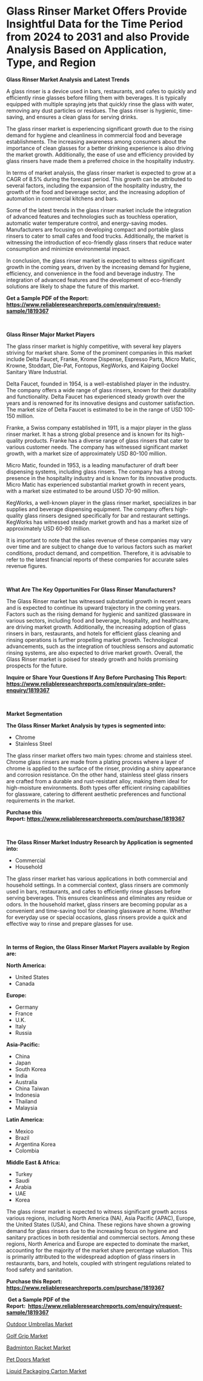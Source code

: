<p><h1>Glass Rinser Market Offers Provide Insightful Data for the Time Period from 2024 to 2031 and also Provide Analysis Based on Application, Type, and Region</h1></p><p><strong>Glass Rinser Market Analysis and Latest Trends</strong></p>
<p><p>A glass rinser is a device used in bars, restaurants, and cafes to quickly and efficiently rinse glasses before filling them with beverages. It is typically equipped with multiple spraying jets that quickly rinse the glass with water, removing any dust particles or residues. The glass rinser is hygienic, time-saving, and ensures a clean glass for serving drinks.</p><p>The glass rinser market is experiencing significant growth due to the rising demand for hygiene and cleanliness in commercial food and beverage establishments. The increasing awareness among consumers about the importance of clean glasses for a better drinking experience is also driving the market growth. Additionally, the ease of use and efficiency provided by glass rinsers have made them a preferred choice in the hospitality industry.</p><p>In terms of market analysis, the glass rinser market is expected to grow at a CAGR of 8.5% during the forecast period. This growth can be attributed to several factors, including the expansion of the hospitality industry, the growth of the food and beverage sector, and the increasing adoption of automation in commercial kitchens and bars.</p><p>Some of the latest trends in the glass rinser market include the integration of advanced features and technologies such as touchless operation, automatic water temperature control, and energy-saving modes. Manufacturers are focusing on developing compact and portable glass rinsers to cater to small cafes and food trucks. Additionally, the market is witnessing the introduction of eco-friendly glass rinsers that reduce water consumption and minimize environmental impact.</p><p>In conclusion, the glass rinser market is expected to witness significant growth in the coming years, driven by the increasing demand for hygiene, efficiency, and convenience in the food and beverage industry. The integration of advanced features and the development of eco-friendly solutions are likely to shape the future of this market.</p></p>
<p><strong>Get a Sample PDF of the Report:&nbsp; <a href="https://www.reliableresearchreports.com/enquiry/request-sample/1819367">https://www.reliableresearchreports.com/enquiry/request-sample/1819367</a></strong></p>
<p>&nbsp;</p>
<p><strong>Glass Rinser Major Market Players</strong></p>
<p><p>The glass rinser market is highly competitive, with several key players striving for market share. Some of the prominent companies in this market include Delta Faucet, Franke, Krome Dispense, Espresso Parts, Micro Matic, Krowne, Stoddart, Die-Pat, Fontopus, KegWorks, and Kaiping Gockel Sanitary Ware Industrial.</p><p>Delta Faucet, founded in 1954, is a well-established player in the industry. The company offers a wide range of glass rinsers, known for their durability and functionality. Delta Faucet has experienced steady growth over the years and is renowned for its innovative designs and customer satisfaction. The market size of Delta Faucet is estimated to be in the range of USD 100-150 million.</p><p>Franke, a Swiss company established in 1911, is a major player in the glass rinser market. It has a strong global presence and is known for its high-quality products. Franke has a diverse range of glass rinsers that cater to various customer needs. The company has witnessed significant market growth, with a market size of approximately USD 80-100 million.</p><p>Micro Matic, founded in 1953, is a leading manufacturer of draft beer dispensing systems, including glass rinsers. The company has a strong presence in the hospitality industry and is known for its innovative products. Micro Matic has experienced substantial market growth in recent years, with a market size estimated to be around USD 70-90 million.</p><p>KegWorks, a well-known player in the glass rinser market, specializes in bar supplies and beverage dispensing equipment. The company offers high-quality glass rinsers designed specifically for bar and restaurant settings. KegWorks has witnessed steady market growth and has a market size of approximately USD 60-80 million.</p><p>It is important to note that the sales revenue of these companies may vary over time and are subject to change due to various factors such as market conditions, product demand, and competition. Therefore, it is advisable to refer to the latest financial reports of these companies for accurate sales revenue figures.</p></p>
<p>&nbsp;</p>
<p><strong>What Are The Key Opportunities For Glass Rinser Manufacturers?</strong></p>
<p><p>The Glass Rinser market has witnessed substantial growth in recent years and is expected to continue its upward trajectory in the coming years. Factors such as the rising demand for hygienic and sanitized glassware in various sectors, including food and beverage, hospitality, and healthcare, are driving market growth. Additionally, the increasing adoption of glass rinsers in bars, restaurants, and hotels for efficient glass cleaning and rinsing operations is further propelling market growth. Technological advancements, such as the integration of touchless sensors and automatic rinsing systems, are also expected to drive market growth. Overall, the Glass Rinser market is poised for steady growth and holds promising prospects for the future.</p></p>
<p><strong>Inquire or Share Your Questions If Any Before Purchasing This Report: <a href="https://www.reliableresearchreports.com/enquiry/pre-order-enquiry/1819367">https://www.reliableresearchreports.com/enquiry/pre-order-enquiry/1819367</a></strong></p>
<p>&nbsp;</p>
<p><strong>Market Segmentation</strong></p>
<p><strong>The Glass Rinser Market Analysis by types is segmented into:</strong></p>
<p><ul><li>Chrome</li><li>Stainless Steel</li></ul></p>
<p><p>The glass rinser market offers two main types: chrome and stainless steel. Chrome glass rinsers are made from a plating process where a layer of chrome is applied to the surface of the rinser, providing a shiny appearance and corrosion resistance. On the other hand, stainless steel glass rinsers are crafted from a durable and rust-resistant alloy, making them ideal for high-moisture environments. Both types offer efficient rinsing capabilities for glassware, catering to different aesthetic preferences and functional requirements in the market.</p></p>
<p><strong>Purchase this Report:&nbsp;<a href="https://www.reliableresearchreports.com/purchase/1819367">https://www.reliableresearchreports.com/purchase/1819367</a></strong></p>
<p>&nbsp;</p>
<p><strong>The Glass Rinser Market Industry Research by Application is segmented into:</strong></p>
<p><ul><li>Commercial</li><li>Household</li></ul></p>
<p><p>The glass rinser market has various applications in both commercial and household settings. In a commercial context, glass rinsers are commonly used in bars, restaurants, and cafes to efficiently rinse glasses before serving beverages. This ensures cleanliness and eliminates any residue or odors. In the household market, glass rinsers are becoming popular as a convenient and time-saving tool for cleaning glassware at home. Whether for everyday use or special occasions, glass rinsers provide a quick and effective way to rinse and prepare glasses for use.</p></p>
<p>&nbsp;</p>
<p><strong>In terms of Region, the Glass Rinser Market Players available by Region are:</strong></p>
<p>
    <p> <strong> North America: </strong>
        <ul>
            <li>United States</li>
            <li>Canada</li>
        </ul>
        </p> 
    <p> <strong> Europe: </strong>
        <ul>
            <li>Germany</li>
            <li>France</li>
            <li>U.K.</li>
            <li>Italy</li>
            <li>Russia</li>
        </ul>
        </p> 
    <p> <strong> Asia-Pacific: </strong>
        <ul>
            <li>China</li>
            <li>Japan</li>
            <li>South Korea</li>
            <li>India</li>
            <li>Australia</li>
            <li>China Taiwan</li>
            <li>Indonesia</li>
            <li>Thailand</li>
            <li>Malaysia</li>
        </ul>
        </p> 
    <p> <strong> Latin America: </strong>
        <ul>
            <li>Mexico</li>
            <li>Brazil</li>
            <li>Argentina Korea</li>
            <li>Colombia</li>
        </ul>
        </p> 
    <p> <strong> Middle East & Africa: </strong>
        <ul>
            <li>Turkey</li>
            <li>Saudi</li>
            <li>Arabia</li>
            <li>UAE</li>
            <li>Korea</li>
        </ul>
    </p>
    </p>
<p><p>The glass rinser market is expected to witness significant growth across various regions, including North America (NA), Asia Pacific (APAC), Europe, the United States (USA), and China. These regions have shown a growing demand for glass rinsers due to the increasing focus on hygiene and sanitary practices in both residential and commercial sectors. Among these regions, North America and Europe are expected to dominate the market, accounting for the majority of the market share percentage valuation. This is primarily attributed to the widespread adoption of glass rinsers in restaurants, bars, and hotels, coupled with stringent regulations related to food safety and sanitation.</p></p>
<p><strong>Purchase this Report: <a href="https://www.reliableresearchreports.com/purchase/1819367">https://www.reliableresearchreports.com/purchase/1819367</a></strong></p>
<p>&nbsp;<strong>Get a Sample PDF of the Report:&nbsp;&nbsp;<a href="https://www.reliableresearchreports.com/enquiry/request-sample/1819367">https://www.reliableresearchreports.com/enquiry/request-sample/1819367</a></strong></p>
<p><strong></strong></p>
<p><p><a href="https://github.com/kholmovskayalyudmila/Market-Research-Report-List-2/blob/main/outdoor-umbrellas-market.md">Outdoor Umbrellas Market</a></p><p><a href="https://github.com/kipkeeva/Market-Research-Report-List-2/blob/main/golf-grip-market.md">Golf Grip Market</a></p><p><a href="https://github.com/Krish2023na/Market-Research-Report-List-2/blob/main/badminton-racket-market.md">Badminton Racket Market</a></p><p><a href="https://github.com/zebdakicsin/Market-Research-Report-List-2/blob/main/pet-doors-market.md">Pet Doors Market</a></p><p><a href="https://github.com/kuntayevaz/Market-Research-Report-List-2/blob/main/liquid-packaging-carton-market.md">Liquid Packaging Carton Market</a></p></p>